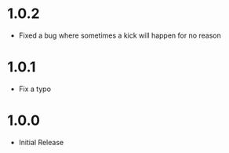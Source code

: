 # 1.0.2
- Fixed a bug where sometimes a kick will happen for no reason

# 1.0.1
- Fix a typo

# 1.0.0
- Initial Release
